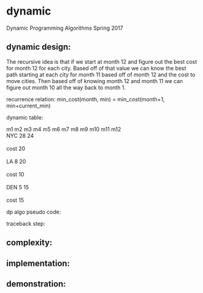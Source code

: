 # dynamic
Dynamic Programming Algorithms Spring 2017


## dynamic design:
The recursive idea is that if we start at month 12 and figure out the best cost for month 12 for each city. Based off of that value we can know the best path starting at each city for month 11 based off of month 12 and the cost to move cities. Then based off of knowing month 12 and month 11 we can figure out month 10 all the way back to month 1.

recurrence relation:
min_cost(month, min) = min_cost(month+1, min+current_min)

dynamic table:

   m1  m2  m3  m4  m5  m6  m7  m8  m9  m10 m11 m12    
NYC                                         28  24<br />   
cost                                          20<br />      
LA                                          8   20<br />  
cost                                          10<br />   
DEN                                         5   15<br />     
cost                                          15 <br /> 


dp algo pseudo code:


traceback step:

## complexity:  

## implementation:

## demonstration:
